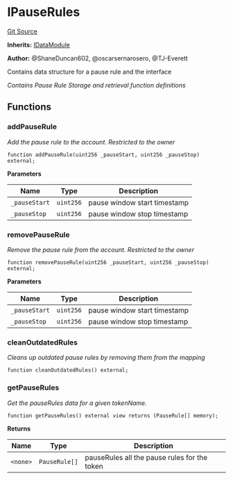 # IPauseRules
[Git Source](https://github.com/thrackle-io/rules-protocol/blob/ca661487b49e5b916c4fa8811d6bdafbe530a6c8/src/data/IPauseRules.sol)

**Inherits:**
[IDataModule](/src/data/IDataModule.sol/interface.IDataModule.md)

**Author:**
@ShaneDuncan602, @oscarsernarosero, @TJ-Everett

Contains data structure for a pause rule and the interface

*Contains Pause Rule Storage and retrieval function definitions*


## Functions
### addPauseRule

*Add the pause rule to the account. Restricted to the owner*


```solidity
function addPauseRule(uint256 _pauseStart, uint256 _pauseStop) external;
```
**Parameters**

|Name|Type|Description|
|----|----|-----------|
|`_pauseStart`|`uint256`|pause window start timestamp|
|`_pauseStop`|`uint256`|pause window stop timestamp|


### removePauseRule

*Remove the pause rule from the account. Restricted to the owner*


```solidity
function removePauseRule(uint256 _pauseStart, uint256 _pauseStop) external;
```
**Parameters**

|Name|Type|Description|
|----|----|-----------|
|`_pauseStart`|`uint256`|pause window start timestamp|
|`_pauseStop`|`uint256`|pause window stop timestamp|


### cleanOutdatedRules

*Cleans up outdated pause rules by removing them from the mapping*


```solidity
function cleanOutdatedRules() external;
```

### getPauseRules

*Get the pauseRules data for a given tokenName.*


```solidity
function getPauseRules() external view returns (PauseRule[] memory);
```
**Returns**

|Name|Type|Description|
|----|----|-----------|
|`<none>`|`PauseRule[]`|pauseRules all the pause rules for the token|


